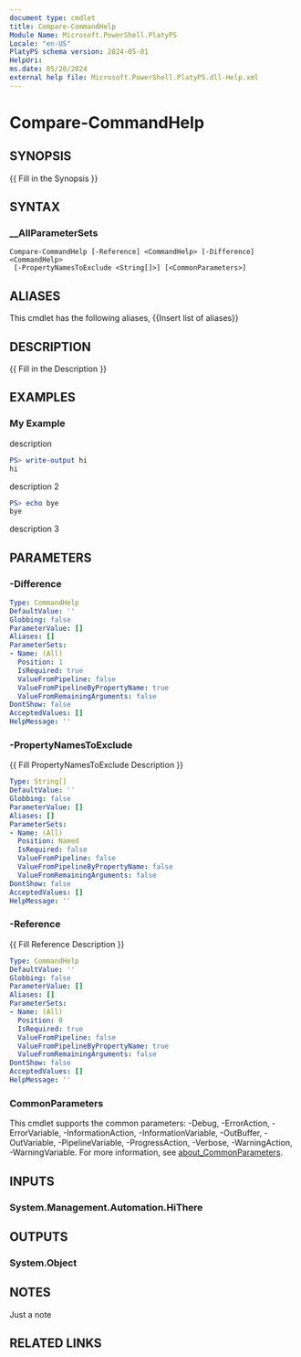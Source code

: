 ```yaml
---
document type: cmdlet
title: Compare-CommandHelp
Module Name: Microsoft.PowerShell.PlatyPS
Locale: "en-US"
PlatyPS schema version: 2024-05-01
HelpUri: 
ms.date: 05/20/2024
external help file: Microsoft.PowerShell.PlatyPS.dll-Help.xml
---
```


# Compare-CommandHelp

## SYNOPSIS

{{ Fill in the Synopsis }}

## SYNTAX

### __AllParameterSets

```
Compare-CommandHelp [-Reference] <CommandHelp> [-Difference] <CommandHelp>
 [-PropertyNamesToExclude <String[]>] [<CommonParameters>]
```

## ALIASES

This cmdlet has the following aliases,
  {{Insert list of aliases}}

## DESCRIPTION

{{ Fill in the Description }}

## EXAMPLES

### My Example

description

```powershell
PS> write-output hi
hi
```

description 2

```powershell
PS> echo bye
bye
```

description 3

## PARAMETERS

### -Difference

```yaml
Type: CommandHelp
DefaultValue: ''
Globbing: false
ParameterValue: []
Aliases: []
ParameterSets:
- Name: (All)
  Position: 1
  IsRequired: true
  ValueFromPipeline: false
  ValueFromPipelineByPropertyName: true
  ValueFromRemainingArguments: false
DontShow: false
AcceptedValues: []
HelpMessage: ''
```

### -PropertyNamesToExclude

{{ Fill PropertyNamesToExclude Description }}

```yaml
Type: String[]
DefaultValue: ''
Globbing: false
ParameterValue: []
Aliases: []
ParameterSets:
- Name: (All)
  Position: Named
  IsRequired: false
  ValueFromPipeline: false
  ValueFromPipelineByPropertyName: false
  ValueFromRemainingArguments: false
DontShow: false
AcceptedValues: []
HelpMessage: ''
```

### -Reference

{{ Fill Reference Description }}

```yaml
Type: CommandHelp
DefaultValue: ''
Globbing: false
ParameterValue: []
Aliases: []
ParameterSets:
- Name: (All)
  Position: 0
  IsRequired: true
  ValueFromPipeline: false
  ValueFromPipelineByPropertyName: true
  ValueFromRemainingArguments: false
DontShow: false
AcceptedValues: []
HelpMessage: ''
```

### CommonParameters

This cmdlet supports the common parameters: -Debug, -ErrorAction, -ErrorVariable,
-InformationAction, -InformationVariable, -OutBuffer, -OutVariable, -PipelineVariable,
-ProgressAction, -Verbose, -WarningAction, -WarningVariable.
For more information, see
[about_CommonParameters](https://go.microsoft.com/fwlink/?LinkID=113216).

## INPUTS

### System.Management.Automation.HiThere

## OUTPUTS

### System.Object

## NOTES

Just a note

## RELATED LINKS



